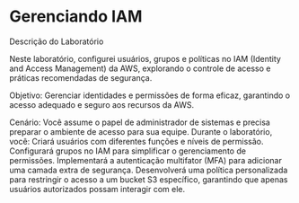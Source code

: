 # Gerenciando IAM

Descrição do Laboratório

Neste laboratório, configurei usuários, grupos e políticas no IAM (Identity and Access Management) da AWS, explorando o controle de acesso e práticas recomendadas de segurança.

Objetivo:
 Gerenciar identidades e permissões de forma eficaz, garantindo o acesso adequado e seguro aos recursos da AWS.

Cenário:
Você assume o papel de administrador de sistemas e precisa preparar o ambiente de acesso para sua equipe. Durante o laboratório, você:
Criará usuários com diferentes funções e níveis de permissão.
Configurará grupos no IAM para simplificar o gerenciamento de permissões.
Implementará a autenticação multifator (MFA) para adicionar uma camada extra de segurança.
Desenvolverá uma política personalizada para restringir o acesso a um bucket S3 específico, garantindo que apenas usuários autorizados possam interagir com ele.

